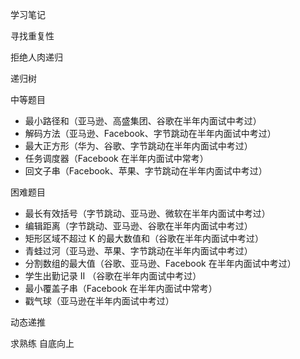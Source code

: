 学习笔记


寻找重复性

拒绝人肉递归

递归树



中等题目

+ 最小路径和（亚马逊、高盛集团、谷歌在半年内面试中考过）
+ 解码方法（亚马逊、Facebook、字节跳动在半年内面试中考过）
+ 最大正方形（华为、谷歌、字节跳动在半年内面试中考过）
+ 任务调度器（Facebook 在半年内面试中常考）
+ 回文子串（Facebook、苹果、字节跳动在半年内面试中考过）

困难题目

* 最长有效括号（字节跳动、亚马逊、微软在半年内面试中考过）
* 编辑距离（字节跳动、亚马逊、谷歌在半年内面试中考过）
* 矩形区域不超过 K 的最大数值和（谷歌在半年内面试中考过）
* 青蛙过河（亚马逊、苹果、字节跳动在半年内面试中考过）
* 分割数组的最大值（谷歌、亚马逊、Facebook 在半年内面试中考过）
* 学生出勤记录 II （谷歌在半年内面试中考过）
* 最小覆盖子串（Facebook 在半年内面试中常考）
* 戳气球（亚马逊在半年内面试中考过）




动态递推


求熟练 自底向上


